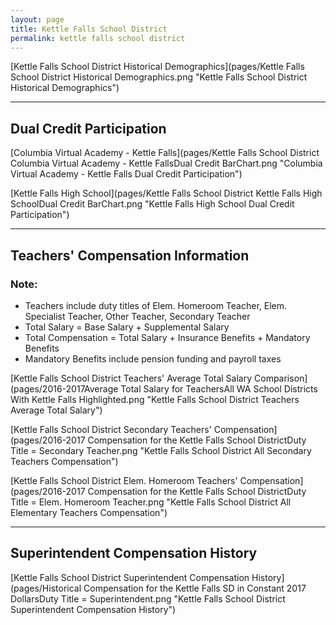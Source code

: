 ```yaml
---
layout: page
title: Kettle Falls School District
permalink: kettle falls school district
---
```



[Kettle Falls School District Historical Demographics](pages/Kettle Falls School District Historical Demographics.png "Kettle Falls School District Historical Demographics")

___

## Dual Credit Participation

[Columbia Virtual Academy - Kettle Falls](pages/Kettle Falls School District Columbia Virtual Academy - Kettle FallsDual Credit BarChart.png "Columbia Virtual Academy - Kettle Falls Dual Credit Participation")

[Kettle Falls High School](pages/Kettle Falls School District Kettle Falls High SchoolDual Credit BarChart.png "Kettle Falls High School Dual Credit Participation")


___

## Teachers' Compensation Information
### Note:
- Teachers include duty titles of Elem. Homeroom Teacher, Elem. Specialist Teacher, Other Teacher, Secondary Teacher
- Total Salary = Base Salary + Supplemental Salary
- Total Compensation = Total Salary + Insurance Benefits + Mandatory Benefits
- Mandatory Benefits include pension funding and payroll taxes

[Kettle Falls School District Teachers' Average Total Salary Comparison](pages/2016-2017Average Total Salary for TeachersAll WA School Districts With Kettle Falls Highlighted.png "Kettle Falls School District Teachers Average Total Salary")

[Kettle Falls School District Secondary Teachers' Compensation](pages/2016-2017 Compensation for the Kettle Falls School DistrictDuty Title = Secondary Teacher.png "Kettle Falls School District All Secondary Teachers Compensation")

[Kettle Falls School District Elem. Homeroom Teachers' Compensation](pages/2016-2017 Compensation for the Kettle Falls School DistrictDuty Title = Elem. Homeroom Teacher.png "Kettle Falls School District All Elementary Teachers Compensation")


___

## Superintendent Compensation History

[Kettle Falls School District Superintendent Compensation History](pages/Historical Compensation for the Kettle Falls SD in Constant 2017 DollarsDuty Title = Superintendent.png "Kettle Falls School District Superintendent Compensation History")

